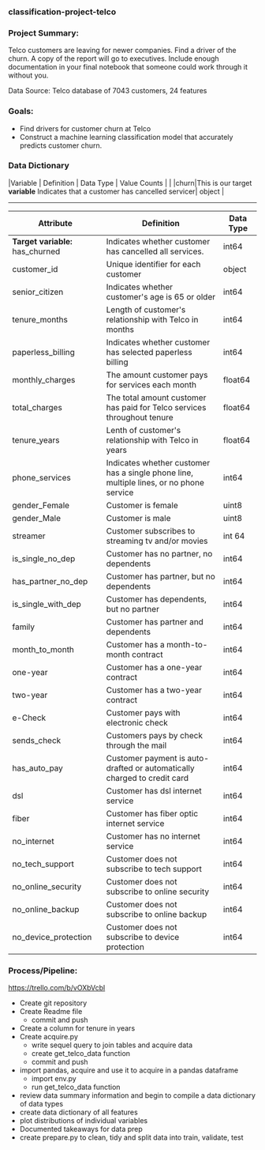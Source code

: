 ### classification-project-telco
### Project Summary:

Telco customers are leaving for newer companies. Find a driver of the churn. A copy of the report will go to executives. Include enough documentation in your final notebook that someone could work through it without you.

Data Source: Telco database of 7043 customers, 24 features

### Goals:

- Find drivers for customer churn at Telco
- Construct a machine learning classification model that accurately predicts customer churn.


### Data Dictionary

|Variable | Definition | Data Type | Value Counts |
|
|churn|This is our target **variable** Indicates that a customer has cancelled servicer| object |


---
| Attribute | Definition | Data Type |
| ----- | ----- | ----- |
|**Target variable:** has_churned | Indicates whether customer has cancelled all services. | int64 |
|customer_id| Unique identifier for each customer | object |
|senior_citizen| Indicates whether customer's age is 65 or older | int64 |
|tenure_months|Length of customer's relationship with Telco in months | int64 |
paperless_billing|Indicates whether customer has selected paperless billing | int64 |
monthly_charges|The amount customer pays for services each month| float64 |
total_charges|The total amount customer has paid for Telco services throughout tenure| float64 | 
tenure_years|Lenth of customer's relationship with Telco in years| float64 |
phone_services|Indicates whether customer has a single phone line, multiple lines, or no phone service|  int64 |
gender_Female|Customer is female| uint8 |
gender_Male|Customer is male| uint8 |
streamer |Customer subscribes to streaming tv and/or movies | int 64 |
is_single_no_dep |Customer has no partner, no dependents | int64 |
has_partner_no_dep|Customer has partner, but no dependents| int64 |
is_single_with_dep|Customer has dependents, but no partner| int64 |
family|Customer has partner and dependents| int64 |
month_to_month|Customer has a month-to-month contract| int64 |
one-year|Customer has a one-year contract| int64 |
two-year|Customer has a two-year contract| int64 |
e-Check|Customer pays with electronic check| int64 |
sends_check|Customers pays by check through the mail| int64 |
has_auto_pay|Customer payment is auto-drafted or automatically charged to credit card |int64 |
dsl|Customer has dsl internet service| int64 |
fiber|Customer has fiber optic internet service| int64 |
no_internet|Customer has no internet service| int64 |
no_tech_support|Customer does not subscribe to tech support| int64 |
no_online_security|Customer does not subscribe to online security | int64 |
no_online_backup|Customer does not subscribe to online backup | int64 |
no_device_protection|Customer does not subscribe to device protection| int64 |



### Process/Pipeline:
https://trello.com/b/vOXbVcbl

- Create git repository
- Create Readme file
    - commit and push
- Create a column for tenure in years
- Create acquire.py
    - write sequel query to join tables and acquire data
    - create get_telco_data function
    - commit and push
- import pandas, acquire and use it to acquire in a pandas dataframe
    - import env.py
    - run get_telco_data function  
- review data summary information and begin to compile a data dictionary of data types
- create data dictionary of all features
- plot distributions of individual variables
- Documented takeaways for data prep
- create prepare.py to clean, tidy and split data into train, validate, test


